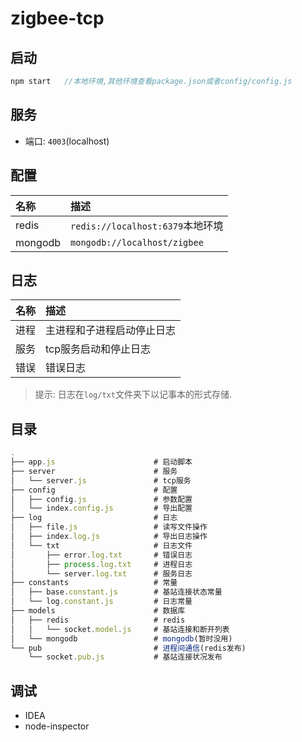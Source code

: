# zigbee-tcp

## 启动

```javascript
npm start   //本地环境,其他环境查看package.json或者config/config.js
```

## 服务

- 端口: `4003`(localhost)

## 配置

| 名称      |     描述 |
| :-------- | :--------|
| redis    |   `redis://localhost:6379`本地环境 |
| mongodb    |   `mongodb://localhost/zigbee` |

## 日志

| 名称      |     描述 |
| :-------- | :--------|
| 进程    |   主进程和子进程启动停止日志 |
| 服务    |   tcp服务启动和停止日志 |
| 错误    |   错误日志 |

>提示: 日志在`log/txt`文件夹下以记事本的形式存储.


## 目录

```javascript
.
├── app.js                      # 启动脚本
├── server                      # 服务
│   └── server.js               # tcp服务
├── config                      # 配置
│   ├── config.js               # 参数配置
│   └── index.config.js         # 导出配置
├── log                         # 日志
│   ├── file.js                 # 读写文件操作
│   ├── index.log.js            # 导出日志操作
│   └── txt                     # 日志文件
│       ├── error.log.txt       # 错误日志
│       ├── process.log.txt     # 进程日志
│       └── server.log.txt      # 服务日志
├── constants                   # 常量
│   ├── base.constant.js        # 基站连接状态常量
│   └── log.constant.js         # 日志常量
├── models                      # 数据库
│   ├── redis                   # redis
│   │   └── socket.model.js     # 基站连接和断开列表
│   └── mongodb                 # mongodb(暂时没用)
└── pub                         # 进程间通信(redis发布)
    └── socket.pub.js           # 基站连接状况发布
```

## 调试

- IDEA
- node-inspector
